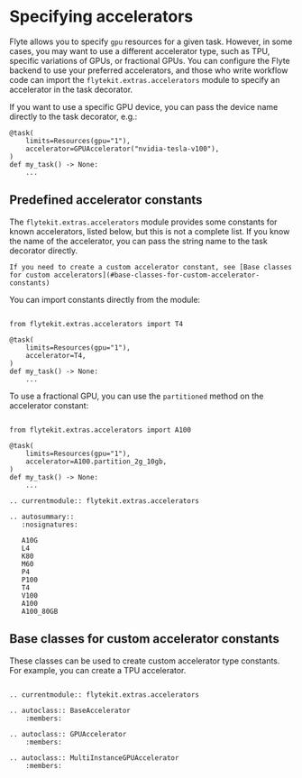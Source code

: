 # Specifying accelerators

Flyte allows you to specify `gpu` resources for a given task. However, in some cases, you may want to use a different accelerator type, such as TPU, specific variations of GPUs, or fractional GPUs. You can configure the Flyte backend to use your preferred accelerators, and those who write workflow code can import the `flytekit.extras.accelerators` module to specify an accelerator in the task decorator.


If you want to use a specific GPU device, you can pass the device name directly to the task decorator, e.g.:

```{code-block} python
@task(
    limits=Resources(gpu="1"),
    accelerator=GPUAccelerator("nvidia-tesla-v100"),
)
def my_task() -> None:
    ...
```

## Predefined accelerator constants

The `flytekit.extras.accelerators` module provides some constants for known accelerators, listed below, but this is not a complete list. If you know the name of the accelerator, you can pass the string name to the task decorator directly.

```{note}
If you need to create a custom accelerator constant, see [Base classes for custom accelerators](#base-classes-for-custom-accelerator-constants)
```

You can import constants directly from the module:

```{code-block} python

from flytekit.extras.accelerators import T4

@task(
    limits=Resources(gpu="1"),
    accelerator=T4,
)
def my_task() -> None:
    ...
```

To use a fractional GPU, you can use the `partitioned` method on the accelerator constant:

```{code-block} python

from flytekit.extras.accelerators import A100

@task(
    limits=Resources(gpu="1"),
    accelerator=A100.partition_2g_10gb,
)
def my_task() -> None:
    ...
```

```{eval-rst}
.. currentmodule:: flytekit.extras.accelerators

.. autosummary::
   :nosignatures:

   A10G
   L4
   K80
   M60
   P4
   P100
   T4
   V100
   A100
   A100_80GB
```

## Base classes for custom accelerator constants

These classes can be used to create custom accelerator type constants. For example, you can create a TPU accelerator.

```{eval-rst}

.. currentmodule:: flytekit.extras.accelerators

.. autoclass:: BaseAccelerator
    :members:

.. autoclass:: GPUAccelerator
    :members:

.. autoclass:: MultiInstanceGPUAccelerator
    :members:
```
